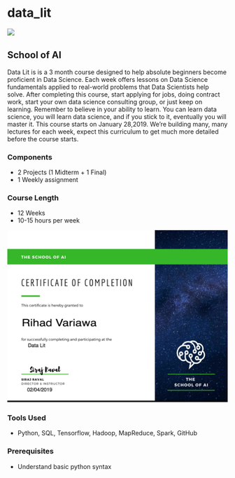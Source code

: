 # data_lit
![](images/dta.png)

## School of AI

Data Lit is is a 3 month course designed to help absolute beginners become proficient in Data Science. Each week offers lessons on Data Science fundamentals applied to real-world problems that Data Scientists help solve. After completing this course, start applying for jobs, doing contract work, start your own data science consulting group, or just keep on learning. Remember to believe in your ability to learn. You can learn data science, you will learn data science, and if you stick to it, eventually you will master it. This course starts on January 28,2019.  We’re building many, many lectures for each week, expect this curriculum to get much more detailed before the course starts.

### Components
* 2 Projects (1 Midterm + 1 Final)
* 1 Weekly assignment
### Course Length
* 12 Weeks
* 10-15 hours per week

![](images/certificate.png)
### Tools Used
* Python, SQL, Tensorflow, Hadoop, MapReduce, Spark, GitHub
### Prerequisites 
* Understand basic python syntax
